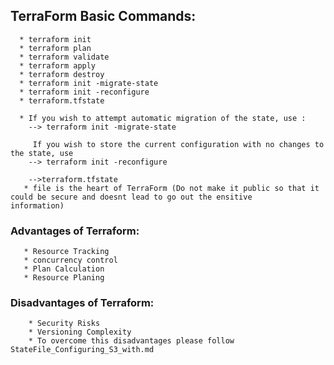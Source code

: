 ## TerraForm Basic Commands:
     
      * terraform init
      * terraform plan
      * terraform validate
      * terraform apply
      * terraform destroy
      * terraform init -migrate-state
      * terraform init -reconfigure
      * terraform.tfstate
      
      * If you wish to attempt automatic migration of the state, use :
        --> terraform init -migrate-state
      
         If you wish to store the current configuration with no changes to the state, use 
        --> terraform init -reconfigure

        -->terraform.tfstate 
       * file is the heart of TerraForm (Do not make it public so that it could be secure and doesnt lead to go out the ensitive                     information)
       
### Advantages of Terraform:

       * Resource Tracking
       * concurrency control
       * Plan Calculation
       * Resource Planing
       
### Disadvantages of Terraform:

        * Security Risks
        * Versioning Complexity
        * To overcome this disadvantages please follow StateFile_Configuring_S3_with.md
        
       
